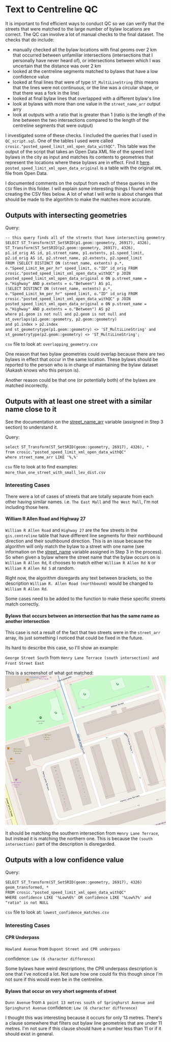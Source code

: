 # Text to Centreline QC

It is important to find efficient ways to conduct QC so we can verify that the streets that were matched to the large number of bylaw locations are correct. The QC can involve a lot of manual checks to the final dataset. The checks that do include:
- manually checked all the bylaw locations with final geoms over 2 km that occurred between unfamiliar intersections (intersections that I personally have never heard of), or intersections between which I was uncertain that the distance was over 2 km
- looked at the centreline segments matched to bylaws that have a low confidence value
- looked at final lines that were of type `ST_MultiLineString` (this means that the lines were not continuous, or the line was a circular shape, or that there was a fork in the line)
- looked at final bylaw lines that overlapped with a different bylaw's line
- look at bylaws with more than one value in the `street_name_arr` output arry
- look at outputs with a ratio that is greater than 1 (ratio is the length of the line between the two intersections compared to the length of the centreline segments that were output)

I investigated some of these checks. I included the queries that I used in `QC_script.sql`. One of the tables I used were called `crosic."posted_speed_limit_xml_open_data_withQC"`. This table was the output of the script that takes an Open Data XML file of the speed limit bylaws in the city as input and matches its contents to geometries that represent the locations where these bylaws are in effect. Find it [here](../text_to_centreline_script_xml_opendata.py). `posted_speed_limit_xml_open_data_original` is a table with the original `XML` file from Open Data.

I documented comments on the output from each of these queries in the `CSV` files in this folder. I will explain some interesting things I found while creating the CSV files below. A lot of what I will write is about changes that should be made to the algortihm to make the matches more accurate.

## Outputs with intersecting geometries

Query:
```
-- this query finds all of the streets that have intersecting geometry
SELECT ST_Transform(ST_SetSRID(p1.geom::geometry, 26917), 4326), ST_Transform(ST_SetSRID(p2.geom::geometry, 26917), 4326),
p1.id_orig AS id, p1.street_name, p1.extents, p1.speed_limit, p2.id_orig AS id, p2.street_name, p2.extents, p2.speed_limit
FROM (SELECT DISTINCT ON (street_name, extents) p.*, o."Speed_Limit_km_per_hr" speed_limit, o."ID" id_orig FROM crosic."posted_speed_limit_xml_open_data_withQC" p JOIN posted_speed_limit_xml_open_data_original o ON p.street_name = o."Highway" AND p.extents = o."Between") AS p1,
(SELECT DISTINCT ON (street_name, extents) p.*, o."Speed_Limit_km_per_hr" speed_limit, o."ID" id_orig FROM crosic."posted_speed_limit_xml_open_data_withQC" p JOIN posted_speed_limit_xml_open_data_original o ON p.street_name = o."Highway" AND p.extents = o."Between") AS p2
where p1.geom is not null and p2.geom is not null and st_overlaps(p1.geom::geometry, p2.geom::geometry)
and p1.index > p2.index
and st_geometrytype(p1.geom::geometry) <> 'ST_MultiLineString' and st_geometrytype(p2.geom::geometry) <> 'ST_MultiLineString';
```

`csv` file to look at: `overlapping_geometry.csv`

One reason that two bylaw geometries could overlap because there are two bylaws in effect that occur in the same location. These bylaws should be reported to the person who is in charge of maintaining the bylaw dataset (Aakash knows who this person is).

Another reason could be that one (or potentially both) of the bylaws are matched incorrectly.

## Outputs with at least one street with a similar name close to it

See the documentation on the [street_name_arr](../README.md) variable (assigned in Step 3 section) to understand it.

Query:
```
select ST_Transform(ST_SetSRID(geom::geometry, 26917), 4326), *
from crosic."posted_speed_limit_xml_open_data_withQC"
where street_name_arr LIKE '%,%'
```

`csv` file to look at to find examples: `more_than_one_street_with_small_lev_dist.csv`

### Interesting Cases

There were a lot of cases of streets that are totally separate from each other having similar names. i.e. `The East Mall` and `The West Mall`, I'm not including those here.

#### William R Allen Road and Highway 27

`William R Allen Road` and `Highway 27` are the few streets in the `gis.centreline` table that have different line segments for their northbound direction and their southbound direction. This is an issue because the algorithm will only match the bylaw to a street with one name (see information on the [street_name](../README.md) variable assigned in Step 3 in the process). So when given a bylaw where the street name that the bylaw occurs on is `William R Allen Rd`, it chooses to match either `William R Allen Rd N` or `William R Allen Rd S` at random.

Right now, the algorithm disregards any text between brackets, so the description `William R. Allen Road (northbound)` would be changed to `William R Allen Rd`.

Some cases need to be added to the function to make these specific streets match correctly.

#### Bylaws that occurs between an intersection that has the same name as another intersection

This case is not a result of the fact that two streets were in the `street_arr` array, its just something I noticed that could be fixed in the future.

Its hard to describe this case, so I'll show an example:

`George Street South`	from `Henry Lane Terrace (south intersection) and Front Street East`

This is a screenshot of what got matched:
![](jpg/QC_george_street.jpg)

It should be matching the southern intersection from `Henry Lane Terrace`, but instead it is matching the northern one. This is because the `(south intersection)` part of the description is disregarded.

## Outputs with a low confidence value

Query:
```
SELECT ST_Transform(ST_SetSRID(geom::geometry, 26917), 4326) geom_transformed, *
FROM crosic."posted_speed_limit_xml_open_data_withQC"
WHERE confidence LIKE '%Low%6%' OR confidence LIKE '%Low%7%' and "ratio" is not NULL
```

`csv` file to look at: `lowest_confidence_matches.csv`

### Interesting Cases

#### CPR Underpass

`Howland Avenue` from	`Dupont Street and CPR underpass`

confidence: `Low (6 character difference)`

Some bylaws have weird descriptions, the CPR underpass description is one that I've noticed a lot. Not sure how one could fix this though since I'm not sure if this would even be in the centreline.

#### Bylaws that occur on very short segments of street

`Dunn Avenue`	from `A point 13 metres south of Springhurst Avenue and Springhurst Avenue`
confidence: `Low (6 character difference)`

I thought this was interesting because it occurs for only 13 metres. There's a clause somewhere that filters out bylaw line geometries that are under 11 metres. I'm not sure if this clause should have a number less than 11 or if it should exist in general.
